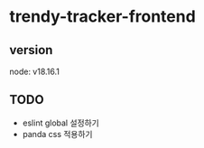 # trendy-tracker-frontend

## version

node: v18.16.1

## TODO

- eslint global 설정하기
- panda css 적용하기
